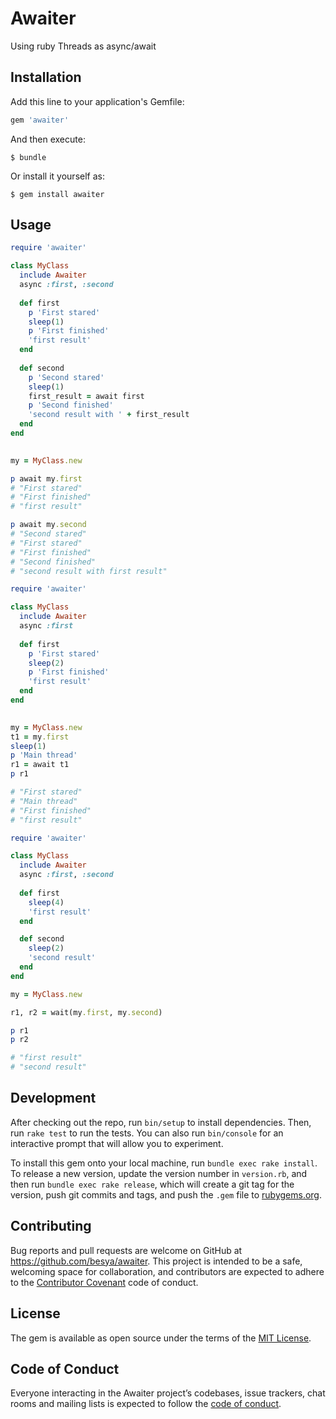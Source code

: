 # Awaiter

Using ruby Threads as async/await

## Installation

Add this line to your application's Gemfile:

```ruby
gem 'awaiter'
```

And then execute:

    $ bundle

Or install it yourself as:

    $ gem install awaiter

## Usage

```ruby
require 'awaiter'

class MyClass
  include Awaiter
  async :first, :second
  
  def first
    p 'First stared'
    sleep(1)
    p 'First finished'
    'first result'
  end
  
  def second
    p 'Second stared'
    sleep(1)
    first_result = await first
    p 'Second finished'
    'second result with ' + first_result
  end
end
  

my = MyClass.new

p await my.first
# "First stared"
# "First finished"
# "first result"

p await my.second
# "Second stared"
# "First stared"
# "First finished"
# "Second finished"
# "second result with first result"


```

```ruby
require 'awaiter'

class MyClass
  include Awaiter
  async :first
  
  def first
    p 'First stared'
    sleep(2)
    p 'First finished'
    'first result'
  end  
end
  

my = MyClass.new
t1 = my.first
sleep(1)
p 'Main thread'
r1 = await t1
p r1

# "First stared"
# "Main thread"
# "First finished"
# "first result"

```

```ruby
require 'awaiter'

class MyClass
  include Awaiter
  async :first, :second
  
  def first
    sleep(4)
    'first result'
  end  

  def second
    sleep(2)
    'second result'
  end  
end

my = MyClass.new

r1, r2 = wait(my.first, my.second)

p r1
p r2

# "first result"
# "second result"


```


## Development

After checking out the repo, run `bin/setup` to install dependencies. Then, run `rake test` to run the tests. You can also run `bin/console` for an interactive prompt that will allow you to experiment.

To install this gem onto your local machine, run `bundle exec rake install`. To release a new version, update the version number in `version.rb`, and then run `bundle exec rake release`, which will create a git tag for the version, push git commits and tags, and push the `.gem` file to [rubygems.org](https://rubygems.org).

## Contributing

Bug reports and pull requests are welcome on GitHub at https://github.com/besya/awaiter. This project is intended to be a safe, welcoming space for collaboration, and contributors are expected to adhere to the [Contributor Covenant](http://contributor-covenant.org) code of conduct.

## License

The gem is available as open source under the terms of the [MIT License](http://opensource.org/licenses/MIT).

## Code of Conduct

Everyone interacting in the Awaiter project’s codebases, issue trackers, chat rooms and mailing lists is expected to follow the [code of conduct](https://github.com/besya/awaiter/blob/master/CODE_OF_CONDUCT.md).
